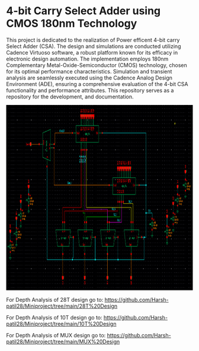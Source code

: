 # 4-bit Carry Select Adder using CMOS 180nm Technology

This project is dedicated to the realization of Power efficent 4-bit carry Select Adder (CSA). The design and simulations are conducted utilizing Cadence Virtuoso software, a robust platform known for its efficacy in electronic design automation. The implementation employs 180nm Complementary Metal-Oxide-Semiconductor (CMOS) technology, chosen for its optimal performance characteristics. Simulation and transient analysis are seamlessly executed using the Cadence Analog Design Environment (ADE), ensuring a comprehensive evaluation of the 4-bit CSA functionality and performance attributes. This repository serves as a repository for the development, and documentation.

<img src="https://github.com/Harsh-patil28/Miniproject/blob/main/28T%20Design/CSA.png" width="1000" height="500">

For Depth Analysis of 28T design go to: https://github.com/Harsh-patil28/Miniproject/tree/main/28T%20Design

For Depth Analysis of 10T design go to: https://github.com/Harsh-patil28/Miniproject/tree/main/10T%20Design

For Depth Analysis of MUX design go to: https://github.com/Harsh-patil28/Miniproject/tree/main/MUX%20Design
